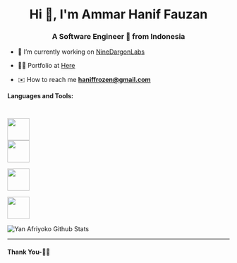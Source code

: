 <h1 align="center">Hi 👋, I'm Ammar Hanif Fauzan</h1>
<h3 align="center">A Software Engineer 🚀 from Indonesia</h3>

- 🔭 I’m currently working on [NineDargonLabs](https://ninedragonlabs.com)

- 👨‍💻 Portfolio at [Here](https://github.com/maulayyacyber/portfolio/blob/master/README.md)

- ✉️ How to reach me **haniffrozen@gmail.com**

**Languages and Tools:**  

<code>

<img height="50" src="https://santrikoding.com/storage/categories/YoSpx2AAk65JI5z9wsiYMY5z7i3vWCe06VUP3FC0.png">
<img height="50" src="https://santrikoding.com/storage/categories/cvwITZUdJRZIYg3zTz1iGdRFm08zLb7DIaazo5Cz.png">

<img height="50" src="https://santrikoding.com/storage/categories/iQMUiiTkloCSiqk3lSwpWtxnGqYjbfABjX2tAlHM.png">

<img height="50" src="https://santrikoding.com/storage/categories/MG6r9rmxJqYoZAzZi75UeFO6dVtDwpyou9Er6htp.png">
</code>

![Yan Afriyoko Github Stats](https://github-readme-stats.vercel.app/api?username=yanafriyokolabs&show_icons=true&hide_border=true)

***********************************

#### Thank You-🙏🏼
